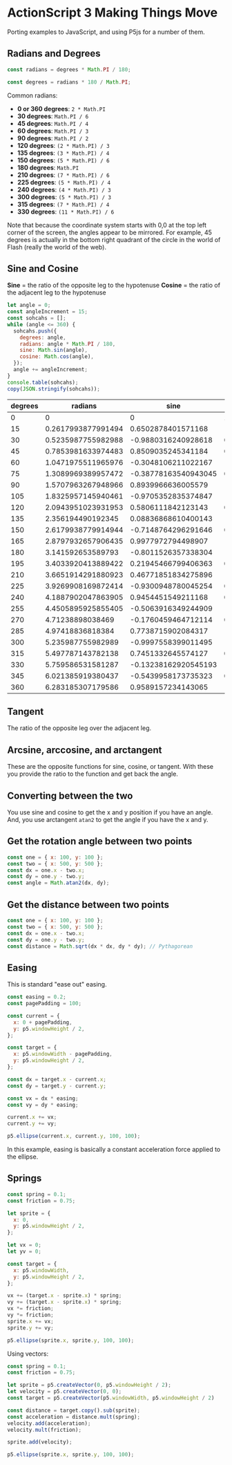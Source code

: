# ActionScript 3 Making Things Move

Porting examples to JavaScript, and using P5js for a number of them.

## Radians and Degrees

```javascript
const radians = degrees * Math.PI / 180;
```

```javascript
const degrees = radians * 180 / Math.PI;
```

Common radians:

* **0 or 360 degrees**: `2 * Math.PI`
* **30 degrees**: `Math.PI / 6`
* **45 degrees**: `Math.PI / 4`
* **60 degrees**: `Math.PI / 3`
* **90 degrees**: `Math.PI / 2`
* **120 degrees**: `(2 * Math.PI) / 3`
* **135 degrees**: `(3 * Math.PI) / 4`
* **150 degrees**: `(5 * Math.PI) / 6`
* **180 degrees**: `Math.PI`
* **210 degrees**: `(7 * Math.PI) / 6`
* **225 degrees**: `(5 * Math.PI) / 4`
* **240 degrees**: `(4 * Math.PI) / 3`
* **300 degrees**: `(5 * Math.PI) / 3`
* **315 degrees**: `(7 * Math.PI) / 4`
* **330 degrees**: `(11 * Math.PI) / 6`

Note that because the coordinate system starts with 0,0 at the top left corner of the screen, the angles appear to be mirrored.  For example, 45 degrees is actually in the bottom right quadrant of the circle in the world of Flash (really the world of the web).

## Sine and Cosine

**Sine** = the ratio of the opposite leg to the hypotenuse
**Cosine** = the ratio of the adjacent leg to the hypotenuse

```javascript
let angle = 0;
const angleIncrement = 15;
const sohcahs = [];
while (angle <= 360) {
  sohcahs.push({
    degrees: angle,
    radians: angle * Math.PI / 180,
    sine: Math.sin(angle),
    cosine: Math.cos(angle),
  });
  angle += angleIncrement;
}
console.table(sohcahs);
copy(JSON.stringify(sohcahs));
```

| degrees | radians            | sine                 | cosine                |
|---------|--------------------|----------------------|-----------------------|
| 0       | 0                  | 0                    | 1                     |
| 15      | 0.2617993877991494 | 0.6502878401571168   | -0.7596879128588213   |
| 30      | 0.5235987755982988 | -0.9880316240928618  | 0.15425144988758405   |
| 45      | 0.7853981633974483 | 0.8509035245341184   | 0.5253219888177297    |
| 60      | 1.0471975511965976 | -0.3048106211022167  | -0.9524129804151563   |
| 75      | 1.3089969389957472 | -0.38778163540943045 | 0.9217512697247493    |
| 90      | 1.5707963267948966 | 0.8939966636005579   | -0.4480736161291702   |
| 105     | 1.8325957145940461 | -0.9705352835374847  | -0.24095904923620143  |
| 120     | 2.0943951023931953 | 0.5806111842123143   | 0.8141809705265618    |
| 135     | 2.356194490192345  | 0.08836868610400143  | -0.9960878351411849   |
| 150     | 2.6179938779914944 | -0.7148764296291646  | 0.6992508064783751    |
| 165     | 2.8797932657906435 | 0.9977972794498907   | -0.06633693633562374  |
| 180     | 3.141592653589793  | -0.8011526357338304  | -0.5984600690578581   |
| 195     | 3.4033920413889422 | 0.21945466799406363  | 0.9756226979194443    |
| 210     | 3.6651914291880923 | 0.46771851834275896  | -0.8838774731823718   |
| 225     | 3.9269908169872414 | -0.9300948780045254  | 0.36731936773024515   |
| 240     | 4.1887902047863905 | 0.9454451549211168   | 0.32578130553514806   |
| 255     | 4.4505895925855405 | -0.5063916349244909  | -0.8623036078310824   |
| 270     | 4.71238898038469   | -0.1760459464712114  | 0.9843819506325049    |
| 285     | 4.97418836818384   | 0.7738715902084317   | -0.6333425312327234   |
| 300     | 5.235987755982989  | -0.9997558399011495  | -0.022096619278683942 |
| 315     | 5.497787143782138  | 0.7451332645574127   | 0.6669156003948422    |
| 330     | 5.759586531581287  | -0.13238162920545193 | -0.9911988217552068   |
| 345     | 6.021385919380437  | -0.5439958173735323  | 0.8390879278598296    |
| 360     | 6.283185307179586  | 0.9589157234143065   | -0.2836910914865273   |

## Tangent

The ratio of the opposite leg over the adjacent leg.

## Arcsine, arccosine, and arctangent

These are the opposite functions for sine, cosine, or tangent.  With these you provide the ratio to the function and get back the angle.

## Converting between the two

You use sine and cosine to get the x and y position if you have an angle.  And, you use arctangent `atan2` to get the angle if you have the x and y.

## Get the rotation angle between two points

```javascript
const one = { x: 100, y: 100 };
const two = { x: 500, y: 500 };
const dx = one.x - two.x;
const dy = one.y - two.y;
const angle = Math.atan2(dx, dy);
```

## Get the distance between two points

```javascript
const one = { x: 100, y: 100 };
const two = { x: 500, y: 500 };
const dx = one.x - two.x;
const dy = one.y - two.y;
const distance = Math.sqrt(dx * dx, dy * dy); // Pythagorean
```

## Easing

This is standard "ease out" easing.

```javascript
const easing = 0.2;
const pagePadding = 100;

const current = {
  x: 0 + pagePadding,
  y: p5.windowHeight / 2,
};

const target = {
  x: p5.windowWidth - pagePadding,
  y: p5.windowHeight / 2,
};

const dx = target.x - current.x;
const dy = target.y - current.y;

const vx = dx * easing;
const vy = dy * easing;

current.x += vx;
current.y += vy;

p5.ellipse(current.x, current.y, 100, 100);
```

In this example, easing is basically a constant acceleration force applied to the ellipse.

## Springs

```javascript
const spring = 0.1;
const friction = 0.75;

let sprite = {
  x: 0,
  y: p5.windowHeight / 2,
};

let vx = 0;
let yv = 0;

const target = {
  x: p5.windowWidth,
  y: p5.windowHeight / 2,
};

vx += (target.x - sprite.x) * spring;
vy += (target.x - sprite.x) * spring;
vx *= friction;
vy *= friction;
sprite.x += vx;
sprite.y += vy;

p5.ellipse(sprite.x, sprite.y, 100, 100);
```

Using vectors:

```javascript
const spring = 0.1;
const friction = 0.75;

let sprite = p5.createVector(0, p5.windowHeight / 2);
let velocity = p5.createVector(0, 0);
const target = p5.createVector(p5.windowWidth, p5.windowHeight / 2)

const distance = target.copy().sub(sprite);
const acceleration = distance.mult(spring);
velocity.add(acceleration);
velocity.mult(friction);

sprite.add(velocity);

p5.ellipse(sprite.x, sprite.y, 100, 100);
```

